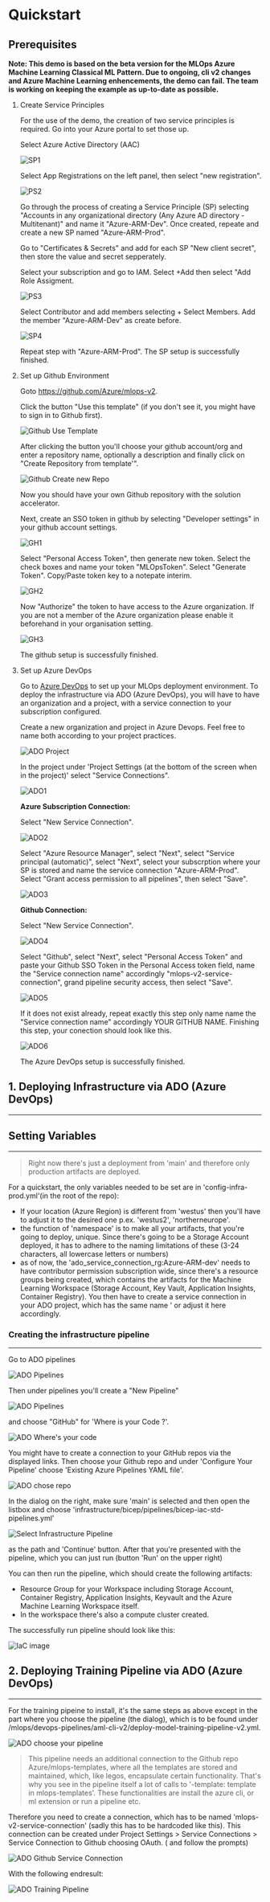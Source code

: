 # Quickstart

## Prerequisites

**Note: This demo is based on the beta version for the MLOps Azure Machine Learning Classical ML Pattern. Due to ongoing, cli v2 changes and Azure Machine Learning enhencements, the demo can fail. The team is working on keeping the example as up-to-date as possible.**

1. Create Service Principles

   For the use of the demo, the creation of two service principles is required. Go into your Azure portal to set those up.

   Select Azure Active Directory (AAC)

   ![SP1](./images/SP-setup1.png)

   Select App Registrations on the left panel, then select "new registration".

   ![PS2](./images/SP-setup2.png)

   Go through the process of creating a Service Principle (SP) selecting "Accounts in any organizational directory (Any Azure AD directory - Multitenant)" and name it  "Azure-ARM-Dev". Once created, repeate and create a new SP named "Azure-ARM-Prod".

   Go to "Certificates & Secrets" and add for each SP "New client secret", then store the value and secret sepperately.

   Select your subscription and go to IAM. Select +Add then select "Add Role Assigment.

   ![PS3](./images/SP-setup3.png)

   Select Contributor and add members selecting + Select Members. Add the member "Azure-ARM-Dev" as create before.

   ![SP4](./images/SP-setup4.png)

   Repeat step with "Azure-ARM-Prod". The SP setup is successfully finished.


2. Set up Github Environment

   Goto https://github.com/Azure/mlops-v2.
   
   Click the button "Use this template" (if you don't see it, you might have to sign in to Github first). 
   
   ![Github Use Template](./images/gh-usethistemplate.png)
   
   After clicking the button you'll choose your github account/org and enter a repository name, optionally a description and finally click on "Create Repository from template'". 
   
   ![Github Create new Repo](./images/gh-createnewrepo.png)
   
   Now you should have your own Github repository with the solution accelerator.
   
   Next, create an SSO token in github by selecting "Developer settings" in your github account settings.

   ![GH1](./images/GH-setup1.png)
   
   Select "Personal Access Token", then generate new token. Select the check boxes and name your token "MLOpsToken". Select "Generate Token". Copy/Paste token key to a notepate interim.
   
   ![GH2](./images/GH-setup2.png)
   
   Now "Authorize" the token to have access to the Azure organization. If you are not a member of the Azure organization please enable it beforehand in your organisation setting.
   
   ![GH3](./images/GH-setup3.png)
   
   The github setup is successfully finished.


3. Set up Azure DevOps

   Go to [Azure DevOps](https://dev.azure.com/) to set up your MLOps deployment environment. To deploy the infrastructure via ADO (Azure DevOps), you will have to have an organization and a project, with a service connection to your subscription configured.
   
   Create a new organization and project in Azure Devops. Feel free to name both according to your project practices.
   
   ![ADO Project](./images/ADO-project.png)
   
   In the project under 'Project Settings (at the bottom of the screen when in the project)' select "Service Connections".
   
   ![ADO1](./images/ADO-setup1.png)
   
   **Azure Subscription Connection:**
   
      Select "New Service Connection".

      ![ADO2](./images/ADO-setup2.png)

      Select "Azure Resource Manager", select "Next", select "Service principal (automatic)", select "Next", select your subscrption where your SP is stored and name the service connection "Azure-ARM-Prod". Select "Grant access permission to all pipelines", then select "Save". 

      ![ADO3](./images/ADO-setup3.png)
      
   **Github Connection:**
   
      Select "New Service Connection".

      ![ADO4](./images/ADO-setup2.png)
      
      Select "Github", select "Next", select "Personal Access Token" and paste your Github SSO Token in the Personal Access token field, name the "Service connection name" accordingly "mlops-v2-service-connection", grand pipeline security access, then select "Save".
      
      ![ADO5](./images/ADO-setup4.png)
      
      If it does not exist already, repeat exactly this step only name name the "Service connection name" accordingly YOUR GITHUB NAME. Finishing this step, your conection should look like this.
   
      ![ADO6](./images/ADO-setup5.png)

   The Azure DevOps setup is successfully finished.
   
   







## 1. Deploying Infrastructure via ADO (Azure DevOps)
---

## Setting Variables
---

>Right now there's just a deployment from 'main' and therefore only production artifacts are deployed.

For a quickstart, the only variables needed to be set are in 'config-infra-prod.yml'(in the root of the repo):
* If your location (Azure Region) is different from 'westus' then you'll have to adjust it to the desired one p.ex. 'westus2', 'northerneurope'.
* the function of 'namespace' is to make all your artifacts, that you're going to deploy, unique. Since there's going to be a Storage Account deployed, it has to adhere to the naming limitations of these (3-24 characters, all lowercase letters or numbers)
* as of now, the 'ado_service_connection_rg:Azure-ARM-dev' needs to have contributor permission subscription wide, since there's a resource groups being created, which contains the artifacts for the Machine Learning Workspace (Storage Account, Key Vault, Application Insights, Container Registry). You then have to create a service connection in your ADO project, which has the same name ' or adjust it here accordingly.




### Creating the infrastructure pipeline
---
Go to ADO pipelines

![ADO Pipelines](./images/ADO-pipelines.png)

Then under pipelines you'll create a "New Pipeline"

![ADO Pipelines](./images/ADO-newpipeline.png)

and choose "GitHub" for 'Where is your Code ?'. 

![ADO Where's your code](./images/ado-wheresyourcode.png)

You might have to create a connection to your GitHub repos via the displayed links. Then choose your Github repo and under 'Configure Your Pipeline' choose 'Existing Azure Pipelines YAML file'. 

![ADO chose repo](./images/ado-chooserepository.png)



In the dialog on the right, make sure 'main' is selected and then open the listbox and choose 'infrastructure/bicep/pipelines/bicep-iac-std-pipelines.yml'

![Select Infrastructure Pipeline](./images/ADO-selectinfrapipeline.png)

as the path and 'Continue' button. After that you're presented with the pipeline, which you can just run (button 'Run' on the upper right)
   
   You can then run the pipeline, which should create the following artifacts:
   * Resource Group for your Workspace including Storage Account, Container Registry, Application Insights, Keyvault and the Azure Machine Learning Workspace itself.
   * In the workspace there's also a compute cluster created.



The successfully run pipeline should look like this:

![IaC image](./images/ADO-Infrapipelinesuccess.png)

<p>
</p>



## 2. Deploying Training Pipeline via ADO (Azure DevOps)
---

For the training pipeine to install, it's the same steps as above except in the part where you choose the pipeline (the dialog), which is to be found under     /mlops/devops-pipelines/aml-cli-v2/deploy-model-training-pipeline-v2.yml.

![ADO choose your pipeline](./images/ADO-selectinfrapipeline.png)

>This pipeline needs an additional connection to the Github repo Azure/mlops-templates, where all the templates are stored and maintained, which, like legos, encapsulate certain functionality. That's why you see in the pipeline itself a lot of calls to '-template: template in mlops-templates'. These functionalities are install the azure cli, or ml extension or run a pipeline etc.

Therefore you need to create a connection, which has to be named 'mlops-v2-service-connection' (sadly this has to be hardcoded like this). This connection can be created under Project Settings > Service Connections > Service Connection to Github choosing OAuth. ( and follow the prompts)

![ADO Github Service Connection](./images/ado-ghserviceconnection.png)


With the following endresult:

![ADO Training Pipeline](./images/ado-trainingpipeline.png)
